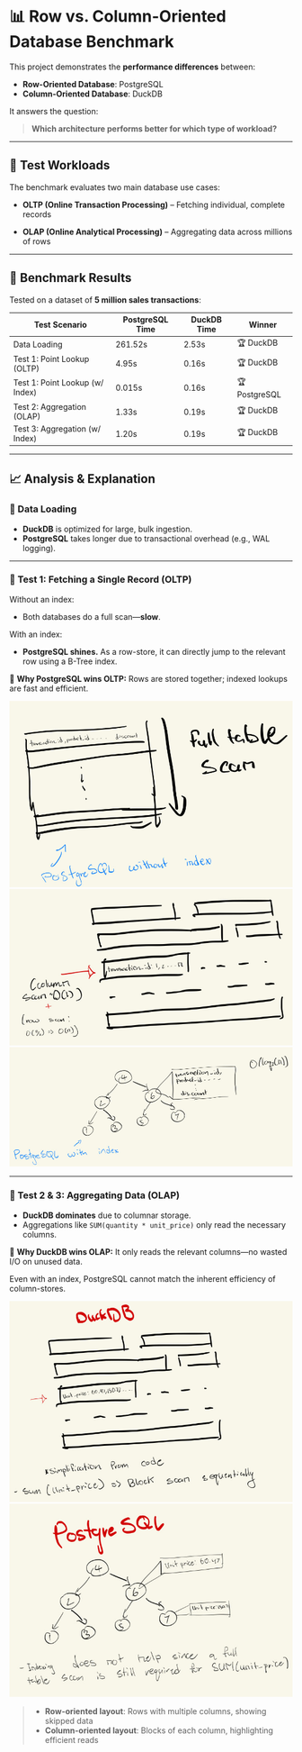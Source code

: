 # 📊 Row vs. Column-Oriented Database Benchmark

This project demonstrates the **performance differences** between:

- **Row-Oriented Database**: PostgreSQL
- **Column-Oriented Database**: DuckDB

It answers the question:

> **Which architecture performs better for which type of workload?**

---

## 🧪 Test Workloads

The benchmark evaluates two main database use cases:

- **OLTP (Online Transaction Processing)** – Fetching individual, complete records

- **OLAP (Online Analytical Processing)** – Aggregating data across millions of rows

---

## 🧾 Benchmark Results

Tested on a dataset of **5 million sales transactions**:

| **Test Scenario**               | **PostgreSQL Time** | **DuckDB Time** | **Winner**    |
| ------------------------------- | ------------------- | --------------- | ------------- |
| Data Loading                    | 261.52s             | 2.53s           | 🏆 DuckDB     |
| Test 1: Point Lookup (OLTP)     | 4.95s               | 0.16s           | 🏆 DuckDB     |
| Test 1: Point Lookup (w/ Index) | 0.015s              | 0.16s           | 🏆 PostgreSQL |
| Test 2: Aggregation (OLAP)      | 1.33s               | 0.19s           | 🏆 DuckDB     |
| Test 3: Aggregation (w/ Index)  | 1.20s               | 0.19s           | 🏆 DuckDB     |

---

## 📈 Analysis & Explanation

### 🔹 Data Loading

- **DuckDB** is optimized for large, bulk ingestion.
- **PostgreSQL** takes longer due to transactional overhead (e.g., WAL logging).

---

### 🔹 Test 1: Fetching a Single Record (OLTP)

Without an index:

- Both databases do a full scan—**slow**.

With an index:

- **PostgreSQL shines.**
  As a row-store, it can directly jump to the relevant row using a B-Tree index.

📌 **Why PostgreSQL wins OLTP:**
Rows are stored together; indexed lookups are fast and efficient.

![](./assets/one.jpeg)
![](./assets/two.jpeg)
![](./assets/three.jpeg)

---

### 🔹 Test 2 & 3: Aggregating Data (OLAP)
- **DuckDB dominates** due to columnar storage.
- Aggregations like `SUM(quantity * unit_price)` only read the necessary columns.

📌 **Why DuckDB wins OLAP:**
It only reads the relevant columns—no wasted I/O on unused data.

Even with an index, PostgreSQL cannot match the inherent efficiency of column-stores.

![](./assets/four.jpeg)
![](./assets/five.jpeg)

> - **Row-oriented layout**: Rows with multiple columns, showing skipped data
> - **Column-oriented layout**: Blocks of each column, highlighting efficient reads
